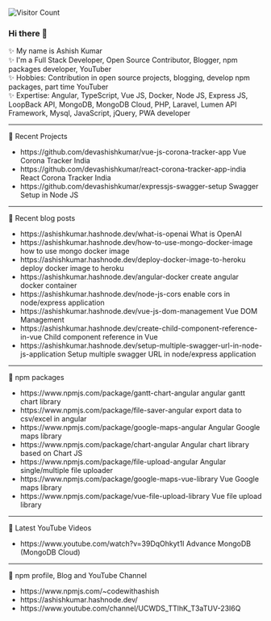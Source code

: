 
![Visitor Count](https://profile-counter.glitch.me/{devashishkumar}/count.svg)

### Hi there 👋

✨ My name is Ashish Kumar  
✨ I'm a Full Stack Developer, Open Source Contributor, Blogger, npm packages developer, YouTuber  
✨ Hobbies: Contribution in open source projects, blogging, develop npm packages, part time YouTuber  
✨ Expertise: Angular, TypeScript, Vue JS, Docker, Node JS, Express JS, LoopBack API, MongoDB, MongoDB Cloud, PHP, Laravel, Lumen API Framework, Mysql, JavaScript, jQuery, PWA developer  

<hr/>

📜 Recent Projects
<ul>
  <li>https://github.com/devashishkumar/vue-js-corona-tracker-app Vue Corona Tracker India</li>
  <li>https://github.com/devashishkumar/react-corona-tracker-app-india React Corona Tracker India</li>
  <li>https://github.com/devashishkumar/expressjs-swagger-setup Swagger Setup in Node JS</li>
</ul>

<hr/>

📜 Recent blog posts

<ul>
  <li>https://ashishkumar.hashnode.dev/what-is-openai What is OpenAI</li>
  <li>https://ashishkumar.hashnode.dev/how-to-use-mongo-docker-image how to use mongo docker image</li>
  <li>https://ashishkumar.hashnode.dev/deploy-docker-image-to-heroku deploy docker image to heroku</li>
  <li>https://ashishkumar.hashnode.dev/angular-docker create angular docker container</li>
  <li>https://ashishkumar.hashnode.dev/node-js-cors enable cors in node/express application</li>
  <li>https://ashishkumar.hashnode.dev/vue-js-dom-management Vue DOM Management</li>
  <li>https://ashishkumar.hashnode.dev/create-child-component-reference-in-vue Child component reference in Vue</li>
  <li>https://ashishkumar.hashnode.dev/setup-multiple-swagger-url-in-node-js-application Setup multiple swagger URL in node/express application</li>
</ul>

<hr/>

📜 npm packages

<ul>
  <li>https://www.npmjs.com/package/gantt-chart-angular angular gantt chart library</li>
  <li>https://www.npmjs.com/package/file-saver-angular export data to csv/excel in angular</li>
  <li>https://www.npmjs.com/package/google-maps-angular Angular Google maps library</li>
  <li>https://www.npmjs.com/package/chart-angular Angular chart library based on Chart JS</li>
  <li>https://www.npmjs.com/package/file-upload-angular Angular single/multiple file uploader</li>
  <li>https://www.npmjs.com/package/google-maps-vue-library Vue Google maps library</li>
  <li>https://www.npmjs.com/package/vue-file-upload-library Vue file upload library</li>
</ul>

<hr/>

📜 Latest YouTube Videos

<ul>
  <li>https://www.youtube.com/watch?v=39DqOhkyt1I Advance MongoDB (MongoDB Cloud)</li>
</ul>

<hr/>

📜 npm profile, Blog and YouTube Channel

<ul>
  <li>https://www.npmjs.com/~codewithashish</li>
  <li>https://ashishkumar.hashnode.dev/</li>
  <li>https://www.youtube.com/channel/UCWDS_TTlhK_T3aTUV-23I6Q</li>
</ul>

<!--
**devashishkumar/devashishkumar** is a ✨ _special_ ✨ repository because its `README.md` (this file) appears on your GitHub profile.

Here are some ideas to get you started:

- 🔭 I’m currently working on ...
- 🌱 I’m currently learning ...
- 👯 I’m looking to collaborate on ...
- 🤔 I’m looking for help with ...
- 💬 Ask me about ...
- 📫 How to reach me: ...
- 😄 Pronouns: ...
- ⚡ Fun fact: ...
-->
